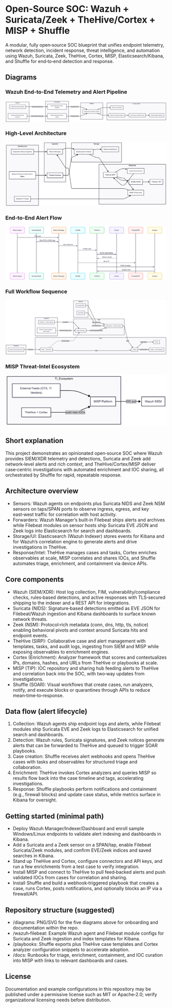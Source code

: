 # Open‑Source SOC: Wazuh + Suricata/Zeek + TheHive/Cortex + MISP + Shuffle

A modular, fully open‑source SOC blueprint that unifies endpoint telemetry, network detection, incident response, threat intelligence, and automation using Wazuh, Suricata, Zeek, TheHive, Cortex, MISP, Elasticsearch/Kibana, and Shuffle for end‑to‑end detection and response.

## Diagrams

### Wazuh End‑to‑End Telemetry and Alert Pipeline
![Wazuh End‑to‑End Telemetry and Alert Pipeline](https://github.com/sJalui/An-open-source-SOC-design/blob/main/Images/wazuh_end-to-end%20telemetry%20and%20alert%20pipeline.png?raw=true)

### High‑Level Architecture
![High‑Level Architecture](https://github.com/sJalui/An-open-source-SOC-design/blob/main/Images/block_high_level_architecture.png?raw=true)

### End‑to‑End Alert Flow
![End‑to‑End Sequence](https://github.com/sJalui/An-open-source-SOC-design/blob/main/Images/end_to_end_seq.png?raw=true)

### Full Workflow Sequence
![Full Workflow Sequence](https://github.com/sJalui/An-open-source-SOC-design/blob/main/Images/full%20workflow%20sequence.png?raw=true")

### MISP Threat‑Intel Ecosystem
![MISP Threat‑Intel Ecosystem](https://github.com/sJalui/An-open-source-SOC-design/blob/main/Images/misp_threat_intelligence_ecosystem.png?raw=true)

## Short explanation

This project demonstrates an opinionated open‑source SOC where Wazuh provides SIEM/XDR telemetry and detections, Suricata and Zeek add network‑level alerts and rich context, and TheHive/Cortex/MISP deliver case‑centric investigations with automated enrichment and IOC sharing, all orchestrated by Shuffle for rapid, repeatable response.

## Architecture overview

- Sensors: Wazuh agents on endpoints plus Suricata NIDS and Zeek NSM sensors on taps/SPAN ports to observe ingress, egress, and key east‑west traffic for correlation with host activity.
- Forwarders: Wazuh Manager’s built‑in Filebeat ships alerts and archives while Filebeat modules on sensor hosts ship Suricata EVE JSON and Zeek logs into Elasticsearch for search and dashboards.
- Storage/UI: Elasticsearch (Wazuh Indexer) stores events for Kibana and for Wazuh’s correlation engine to generate alerts and drive investigations in TheHive.
- Response/Intel: TheHive manages cases and tasks, Cortex enriches observables at scale, MISP correlates and shares IOCs, and Shuffle automates triage, enrichment, and containment via device APIs.

## Core components

- Wazuh (SIEM/XDR): Host log collection, FIM, vulnerability/compliance checks, rules‑based detections, and active responses with TLS‑secured shipping to the indexer and a REST API for integrations.
- Suricata (NIDS): Signature‑based detections emitted as EVE JSON for Filebeat/Wazuh ingestion and Kibana dashboards to surface known network threats.
- Zeek (NSM): Protocol‑rich metadata (conn, dns, http, tls, notice) enabling behavioral pivots and context around Suricata hits and endpoint events.
- TheHive (SIRP): Collaborative case and alert management with templates, tasks, and audit logs, ingesting from SIEM and MISP while exposing observables to enrichment engines.
- Cortex (Enrichment): Analyzer framework that scores and contextualizes IPs, domains, hashes, and URLs from TheHive or playbooks at scale.
- MISP (TIP): IOC repository and sharing hub feeding alerts to TheHive and correlation back into the SOC, with two‑way updates from investigations.
- Shuffle (SOAR): Visual workflows that create cases, run analyzers, notify, and execute blocks or quarantines through APIs to reduce mean‑time‑to‑response.

## Data flow (alert lifecycle)

1. Collection: Wazuh agents ship endpoint logs and alerts, while Filebeat modules ship Suricata EVE and Zeek logs to Elasticsearch for unified search and dashboards.
2. Detection: Wazuh rules, Suricata signatures, and Zeek notices generate alerts that can be forwarded to TheHive and queued to trigger SOAR playbooks.
3. Case creation: Shuffle receives alert webhooks and opens TheHive cases with tasks and observables for structured triage and collaboration.
4. Enrichment: TheHive invokes Cortex analyzers and queries MISP so results flow back into the case timeline and tags, accelerating investigations.
5. Response: Shuffle playbooks perform notifications and containment (e.g., firewall blocks) and update case status, while metrics surface in Kibana for oversight.

## Getting started (minimal path)

- Deploy Wazuh Manager/Indexer/Dashboard and enroll sample Windows/Linux endpoints to validate alert indexing and dashboards in Kibana.
- Add a Suricata and a Zeek sensor on a SPAN/tap, enable Filebeat Suricata/Zeek modules, and confirm EVE/Zeek indices and saved searches in Kibana.
- Stand up TheHive and Cortex, configure connectors and API keys, and run a few enrichments from a test case to verify integration.
- Install MISP and connect to TheHive to pull feed‑backed alerts and push validated IOCs from cases for correlation and sharing.
- Install Shuffle and build a webhook‑triggered playbook that creates a case, runs Cortex, posts notifications, and optionally blocks an IP via a firewall/API.

## Repository structure (suggested)

- /diagrams: PNG/SVG for the five diagrams above for onboarding and documentation within the repo.
- /wazuh‑filebeat: Example Wazuh agent and Filebeat module configs for Suricata and Zeek ingestion and index templates for Kibana.
- /playbooks: Shuffle exports plus TheHive case templates and Cortex analyzer configuration snippets to accelerate adoption.
- /docs: Runbooks for triage, enrichment, containment, and IOC curation into MISP with links to relevant dashboards and cases.

## License

Documentation and example configurations in this repository may be published under a permissive license such as MIT or Apache‑2.0; verify organizational licensing needs before distribution.

